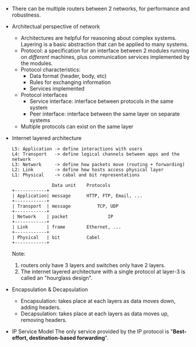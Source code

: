- There can be multiple routers between 2 networks, for performance and robustness.  
- Architectual perspective of network
    - Architectures are helpful for reasoning about complex systems. Layering is a basic abstraction that can be applied to many systems.
    - Protocol: a specification for an interface between 2 modules running on *different* machines, plus communication services implemented by the modules.
    - Protocol characteristics: 
        - Data format (header, body, etc)
        - Rules for exchanging information
        - Services implemented
    - Protocol interfaces
        - Service interface: interface between protocols in the same system
        - Peer interface: interface between the same layer on separate systems
    - Multiple protocols can exist on the same layer

- Internet layered architecture
    ```
    L5: Application -> define interactions with users
    L4: Transport   -> define logical channels between apps and the network
    L3: Network     -> define how packets move (routing + forwarding)
    L2: Link        -> define how hosts access physical layer
    L1: Physical    -> cabal and bit representations

                   Data unit    Protocols
    +------------+
    | Application| message      HTTP, FTP, Email, ...
    +------------+
    | Transport  | message          TCP, UDP
    +------------+      
    | Network    | packet               IP
    +------------+
    | Link       | frame        Ethernet, ...
    +------------+
    | Physical   | bit          Cabel
    +------------+
    ```
    Note: 
    1. routers only have 3 layers and switches only have 2 layers.
    2. The internet layered architecture with a single protocol at layer-3 is called an "hourglass design".
    
- Encapsulation & Decapsulation
    - Encapsulation: takes place at each layers as data moves down, adding headers.
    - Decapsulation: takes place at each layers as data moves up, removing headers.

- IP Service Model 
    The only service provided by the IP protocol is "**Best-effort, destination-based forwarding**".

